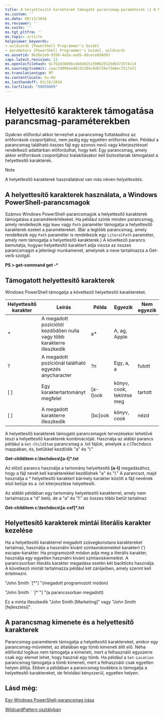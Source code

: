```yaml
---
title: A helyettesítő karakterek támogató parancsmag-paraméterek |} A Microsoft Docs
ms.custom: ''
ms.date: 09/13/2016
ms.reviewer: ''
ms.suite: ''
ms.tgt_pltfrm: ''
ms.topic: article
helpviewer_keywords:
- wildcards [PowerShell Programmer's Guide]
- parameters [PowerShell Programmer's Guide], wildcards
ms.assetid: 9b26e1e9-9350-4a5a-aad5-ddcece658d93
caps.latest.revision: 12
ms.openlocfilehash: 6c762d3889bc4b649252390625525db4735f4c1d
ms.sourcegitcommit: caac7d098a448232304c9d6728e7340ec7517a71
ms.translationtype: MT
ms.contentlocale: hu-HU
ms.lasthandoff: 03/16/2019
ms.locfileid: "58059609"
---
```

# <a name="supporting-wildcard-characters-in-cmdlet-parameters"></a>Helyettesítő karakterek támogatása parancsmag-paraméterekben

Gyakran előfordul akkor tervezhet a parancsmag futtatásához az erőforrások csoportjához, nem pedig egy egyetlen erőforrás ellen. Például a parancsmag található összes fájl egy azonos nevű vagy kiterjesztéssel rendelkező adattárban előfordulhat, hogy kell. Egy parancsmag, amely akkor erőforrások csoportjához kialakításakor kell biztosítanak támogatást a helyettesítő karakterek.

> [!NOTE]
> A helyettesítő karakterek használatával van más néven *helyettesítés*.

## <a name="windows-powershell-cmdlets-that-use-wildcards"></a>A helyettesítő karakterek használata, a Windows PowerShell-parancsmagok

 Számos Windows PowerShell-parancsmagok a helyettesítő karakterek támogatása a paraméterértékeket. Ha például szinte minden parancsmag, amely rendelkezik egy `Name` vagy `Path` paraméter támogatja a helyettesítő karakterek ezeket a paramétereket. (Bár a legtöbb parancsmag, amely rendelkezik egy `Path` paraméter is rendelkezik egy `LiteralPath` paraméter, amely nem támogatja a helyettesítő karakterek.) A következő parancs bemutatja, hogyan helyettesítő karaktert adja vissza az összes parancsmagot a jelenlegi munkamenet, amelynek a neve tartalmazza a Get-verb szolgál.

 **PS > get-command get -\***

## <a name="supported-wildcard-characters"></a>Támogatott helyettesítő karakterek

Windows PowerShell támogatja a következő helyettesítő karaktereket.

|Helyettesítő karakter|Leírás|Példa|Egyezik|Nem egyezik|
|------------------------|-----------------|-------------|-------------|--------------------|
|*|A megadott pozíciótól kezdődően nulla vagy több karakterre illeszkedik|a*|A, ag, Apple||
|?|A megadott pozíciónál található egyezés anycharacter|?n|Egy, a, a|futott|
|[ ]|Egy karaktertartományt megfelel|[a-l]ook|könyv, cook, tekintse meg|tartott|
|[ ]|A megadott karakterre illeszkedik|[bc]ook|könyv, cook|nézd|

A helyettesítő karakterek támogató parancsmagok tervezésekor lehetővé teszi a helyettesítő karakterek kombinációját. Használja az alábbi parancs például a `Get-ChildItem` parancsmag a .txt fájlok, amelyek a c:\Techdocs mappában, és, betűkkel kezdődik "a" és "l."

**Get-childitem c:\techdocs\\[a-l]\*.txt**

Az előző parancs használja a tartomány helyettesítő **[a-l]** megadásához, hogy a fájl nevét kell karakterekkel kezdődnek "a" és "l." A parancsot, majd használja a * helyettesítő karaktert bármely karakter között a fájl nevének első betűje és a .txt kiterjesztése helyettesíti.

Az alábbi példában egy tartomány helyettesítő karakterrel, amely nem tartalmazza a "d" betű, de a "a" és "f." az összes többi betűt tartalmaz

**Get-childitem c:\techdocs\\[a-cef]\*.txt**

## <a name="handling-literal-characters-in-wildcard-patterns"></a>Helyettesítő karakterek mintái literális karakter kezelése

Ha a helyettesítő karakterrel megadott szövegkonstans karaktereket tartalmaz, használja a használni kívánt szintaxiskiemelést karaktert (') escape-karakter. Ha programozott módon adja meg a literális karakter, használja egy egyetlen használni kívánt szintaxiskiemelést. A parancssorban literális karakter megadása esetén két backticks használja. A következő mintát tartalmazza például két zárójelben, amely szerint kell értelmezni.

"John Smith \`[*"] "(megadott programozott módon)

"John Smith \` \`[*\`"] "(a parancssorban megadott)

Ez a minta illeszkedik "John Smith [Marketing]" vagy "John Smith [fejlesztési]".

## <a name="cmdlet-output-and-wildcard-characters"></a>A parancsmag kimenete és a helyettesítő karakterek

Parancsmag-paraméterek támogatja a helyettesítő karaktereket, amikor egy parancsmag-műveletet, az általában egy tömb kimeneti állít elő. Néha előfordul logikus nem támogatja a kimeneti, mert a felhasználó egyszerre csak egy elemet lehet, hogy használ egy tömb. Ha például a `Set-Location` parancsmag támogatja a tömb kimeneti, mert a felhasználó csak egyetlen helyen állítja. Ebben a példában a parancsmag továbbra is támogatja a helyettesítő karaktereket, de feloldási kényszerül, egyetlen helyen.

## <a name="see-also"></a>Lásd még:

[Egy Windows PowerShell-parancsmag írása](./writing-a-windows-powershell-cmdlet.md)

[WildcardPattern osztályban](/dotnet/api/system.management.automation.wildcardpattern)
